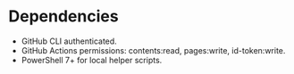 # Dependencies
- GitHub CLI authenticated.
- GitHub Actions permissions: contents:read, pages:write, id-token:write.
- PowerShell 7+ for local helper scripts.
